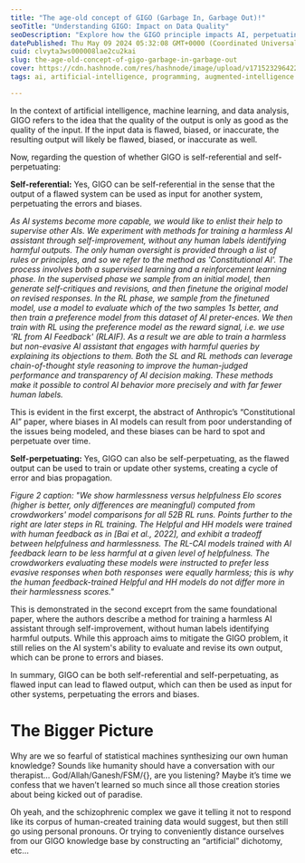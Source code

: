 ```yaml
---
title: "The age-old concept of GIGO (Garbage In, Garbage Out)!"
seoTitle: "Understanding GIGO: Impact on Data Quality"
seoDescription: "Explore how the GIGO principle impacts AI, perpetuating errors and biases through flawed input and output cycles"
datePublished: Thu May 09 2024 05:32:08 GMT+0000 (Coordinated Universal Time)
cuid: clvyta3ws000008lae2cu2kai
slug: the-age-old-concept-of-gigo-garbage-in-garbage-out
cover: https://cdn.hashnode.com/res/hashnode/image/upload/v1715232964220/5ca57a1f-12d2-461d-a51f-64fdab010380.png
tags: ai, artificial-intelligence, programming, augmented-intelligence

---
```


In the context of artificial intelligence, machine learning, and data analysis, GIGO refers to the idea that the quality of the output is only as good as the quality of the input. If the input data is flawed, biased, or inaccurate, the resulting output will likely be flawed, biased, or inaccurate as well.

Now, regarding the question of whether GIGO is self-referential and self-perpetuating:

**Self-referential:** Yes, GIGO can be self-referential in the sense that the output of a flawed system can be used as input for another system, perpetuating the errors and biases.

*As Al systems become more capable, we would like to enlist their help to supervise other Als. We experiment with methods for training a harmless Al assistant through self-improvement, without any human labels identifying harmful outputs. The only human oversight is provided through a list of rules or principles, and so we refer to the method as 'Constitutional Al'. The process involves both a supervised learning and a reinforcement learning phase. In the supervised phase we sample from an initial model, then generate self-critiques and revisions, and then finetune the original model on revised responses. In the RL phase, we sample from the finetuned model, use a model to evaluate which of the two samples 1s better, and then train a preference model from this dataset of Al preter-ences. We then train with RL using the preference model as the reward signal, i.e. we use 'RL from AI Feedback' (RLAIF). As a result we are able to train a harmless but non-evasive Al assistant that engages with harmful queries by explaining its objections to them. Both the SL and RL methods can leverage chain-of-thought style reasoning to improve the human-judged performance and transparency of Al decision making. These methods make it possible to control Al behavior more precisely and with far fewer human labels.*

This is evident in the first excerpt, the abstract of Anthropic’s “Constitutional AI” paper, where biases in AI models can result from poor understanding of the issues being modeled, and these biases can be hard to spot and perpetuate over time.

**Self-perpetuating:** Yes, GIGO can also be self-perpetuating, as the flawed output can be used to train or update other systems, creating a cycle of error and bias propagation.

*Figure 2 caption: "We show harmlessness versus helpfulness Elo scores (higher is better, only differences are meaningful) computed from crowdworkers' model comparisons for all 52B RL runs. Points further to the right are later steps in RL training. The Helpful and HH models were trained with human feedback as in \[Bai et al., 2022\], and exhibit a tradeoff between helpfulness and harmlessness. The RL-CAI models trained with Al feedback learn to be less harmful at a given level of helpfulness. The crowdworkers evaluating these models were instructed to prefer less evasive responses when both responses were equally harmless; this is why the human feedback-trained Helpful and HH models do not differ more in their harmlessness scores."*

This is demonstrated in the second exceprt from the same foundational paper, where the authors describe a method for training a harmless AI assistant through self-improvement, without human labels identifying harmful outputs. While this approach aims to mitigate the GIGO problem, it still relies on the AI system's ability to evaluate and revise its own output, which can be prone to errors and biases.

In summary, GIGO can be both self-referential and self-perpetuating, as flawed input can lead to flawed output, which can then be used as input for other systems, perpetuating the errors and biases.

# The Bigger Picture

Why are we so fearful of statistical machines synthesizing our own human knowledge? Sounds like humanity should have a conversation with our therapist… God/Allah/Ganesh/FSM/{}, are you listening? Maybe it’s time we confess that we haven’t learned so much since all those creation stories about being kicked out of paradise.

Oh yeah, and the schizophrenic complex we gave it telling it not to respond like its corpus of human-created training data would suggest, but then still go using personal pronouns. Or trying to conveniently distance ourselves from our GIGO knowledge base by constructing an “artificial” dichotomy, etc…